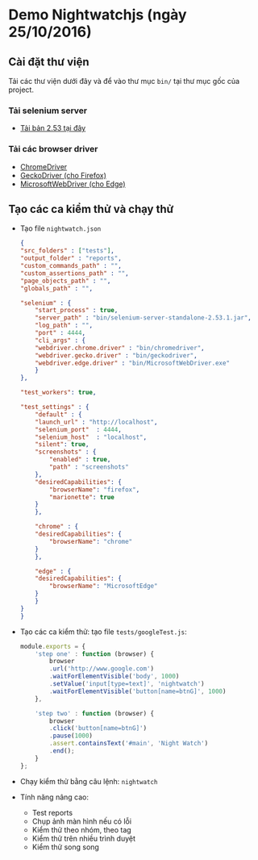 # Demo Nightwatchjs (ngày 25/10/2016)

## Cài đặt thư viện

Tải các thư viện dưới đây và để vào thư mục `bin/` tại thư mục gốc của project. 

### Tải selenium server
- [Tải bản 2.53 tại đây](http://selenium-release.storage.googleapis.com/index.html)

### Tải các browser driver
- [ChromeDriver](https://sites.google.com/a/chromium.org/chromedriver/downloads)
- [GeckoDriver (cho Firefox)](https://github.com/mozilla/geckodriver/releases)
- [MicrosoftWebDriver (cho Edge)](https://developer.microsoft.com/en-us/microsoft-edge/tools/webdriver)

## Tạo các ca kiểm thử và chạy thử
- Tạo file `nightwatch.json`
    ```json
    {
    "src_folders" : ["tests"],
    "output_folder" : "reports",
    "custom_commands_path" : "",
    "custom_assertions_path" : "",
    "page_objects_path" : "",
    "globals_path" : "",

    "selenium" : {
        "start_process" : true,
        "server_path" : "bin/selenium-server-standalone-2.53.1.jar",
        "log_path" : "",
        "port" : 4444,
        "cli_args" : {
        "webdriver.chrome.driver" : "bin/chromedriver",
        "webdriver.gecko.driver" : "bin/geckodriver",
        "webdriver.edge.driver" : "bin/MicrosoftWebDriver.exe"
        }
    },
    
    "test_workers": true,

    "test_settings" : {
        "default" : {
        "launch_url" : "http://localhost",
        "selenium_port"  : 4444,
        "selenium_host"  : "localhost",
        "silent": true,
        "screenshots" : {
            "enabled" : true,
            "path" : "screenshots"
        },
        "desiredCapabilities": {
            "browserName": "firefox",
            "marionette": true
        }
        },

        "chrome" : {
        "desiredCapabilities": {
            "browserName": "chrome"
        }
        },

        "edge" : {
        "desiredCapabilities": {
            "browserName": "MicrosoftEdge"
        }
        }
    }
    }
    ```
- Tạo các ca kiểm thử: tạo file `tests/googleTest.js`:
    ```javascript
    module.exports = {
        'step one' : function (browser) {
            browser
            .url('http://www.google.com')
            .waitForElementVisible('body', 1000)
            .setValue('input[type=text]', 'nightwatch')
            .waitForElementVisible('button[name=btnG]', 1000)
        },

        'step two' : function (browser) {
            browser
            .click('button[name=btnG]')
            .pause(1000)
            .assert.containsText('#main', 'Night Watch')
            .end();
        }
    };
    ```
- Chạy kiểm thử bằng câu lệnh: `nightwatch`

- Tính năng nâng cao:
  + Test reports
  + Chụp ảnh màn hình nếu có lỗi
  + Kiểm thử theo nhóm, theo tag
  + Kiểm thử trên nhiều trình duyệt
  + Kiểm thử song song